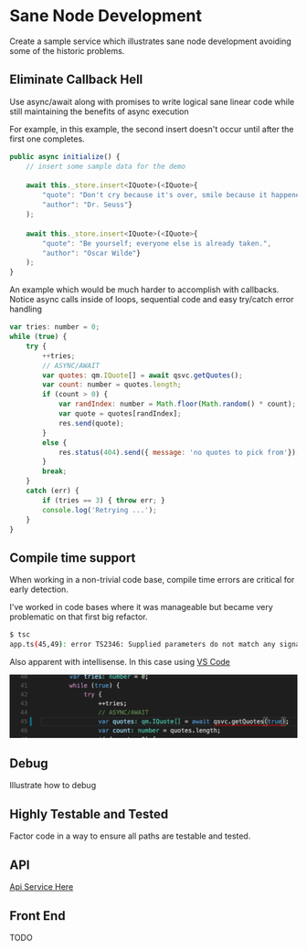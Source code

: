 # Sane Node Development

Create a sample service which illustrates sane node development avoiding some of the historic problems.

## Eliminate Callback Hell  

Use async/await along with promises to write logical sane linear code while still maintaining the benefits of async execution

For example, in this example, the second insert doesn't occur until after the first one completes.

```javascript
public async initialize() {
    // insert some sample data for the demo
    
    await this._store.insert<IQuote>(<IQuote>{ 
        "quote": "Don't cry because it's over, smile because it happened.",
        "author": "Dr. Seuss"}
    );

    await this._store.insert<IQuote>(<IQuote>{ 
        "quote": "Be yourself; everyone else is already taken.",
        "author": "Oscar Wilde"}
    );
}
```

An example which would be much harder to accomplish with callbacks.  
Notice async calls inside of loops, sequential code and easy try/catch error handling  

```javascript
var tries: number = 0;
while (true) {
    try {
        ++tries;
        // ASYNC/AWAIT
        var quotes: qm.IQuote[] = await qsvc.getQuotes();
        var count: number = quotes.length;
        if (count > 0) {
            var randIndex: number = Math.floor(Math.random() * count);
            var quote = quotes[randIndex];
            res.send(quote);
        }
        else {
            res.status(404).send({ message: 'no quotes to pick from'});
        }
        break;
    }
    catch (err) {
        if (tries == 3) { throw err; }
        console.log('Retrying ...');
    }
}
```

## Compile time support  

When working in a non-trivial code base, compile time errors are critical for early detection.

I've worked in code bases where it was manageable but became very problematic on that first big refactor.

```bash
$ tsc
app.ts(45,49): error TS2346: Supplied parameters do not match any signature of call target. 
```

Also apparent with intellisense.  In this case using [VS Code](https://code.visualstudio.com)  

![Compile Error](docs/compileerr.png)

## Debug

Illustrate how to debug

## Highly Testable and Tested

Factor code in a way to ensure all paths are testable and tested.

## API

[Api Service Here](api/README.md)

## Front End

TODO